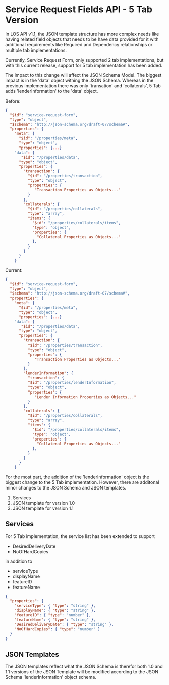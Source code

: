 # Service Request Fields API - 5 Tab Version

In LOS API v1.1, the JSON template structure has more complex needs like having related field objects that needs to be have data provided for it with additional requirements like Required and Dependency relationships or multiple tab implementations.

Currently, Service Request Form, only supported 2 tab implementations, but with this current release, support for 5 tab implementation has been added.

The impact to this change will affect the JSON Schema Model. The biggest impact is in the 'data' object withing the JSON Schema. Whereas in the previous implementation there was only 'transation' and 'collaterals', 5 Tab adds 'lenderInformation' to the 'data' object.

Before:

```json
{
  "$id": "service-request-form",
  "type": "object",
  "$schema": "http://json-schema.org/draft-07/schema#",
  "properties": {
    "meta": {
      "$id": "/properties/meta",
      "type": "object",
      "properties": {...}
    "data": {
       "$id": "/properties/data",
      "type": "object",
      "properties": {
        "transaction": {
          "$id": "/properties/transaction",
          "type": "object",
          "properties": {
             "Transaction Properties as Objects..."
          }
        },
        "collaterals": {
          "$id": "/properties/collaterals",
          "type": "array",
          "items": {
            "$id": "/properties/collaterals/items",
            "type": "object",
            "properties": {
              "Collateral Properties as Objects..."
            },
          }
        }
      }
    }
```

Current:

```json
{
  "$id": "service-request-form",
  "type": "object",
  "$schema": "http://json-schema.org/draft-07/schema#",
  "properties": {
    "meta": {
      "$id": "/properties/meta",
      "type": "object",
      "properties": {...}
    "data": {
       "$id": "/properties/data",
      "type": "object",
      "properties": {
        "transaction": {
          "$id": "/properties/transaction",
          "type": "object",
          "properties": {
             "Transaction Properties as Objects..."
          }
        },
        "lenderInformation": {
          "transaction": {
          "$id": "/properties/lenderInformation",
          "type": "object",
          "properties": {
             "Lender Information Properties as Objects..."
          }
        },
        "collaterals": {
          "$id": "/properties/collaterals",
          "type": "array",
          "items": {
            "$id": "/properties/collaterals/items",
            "type": "object",
            "properties": {
              "Collateral Properties as Objects..."
            },
          }
        }
      }
    }
```

For the most part, the addition of the 'lenderInformation' object is the biggest change to the 5 Tab implementation. However, there are additonal minor changes to the JSON Schema and JSON templates.

  1. Services
  2. JSON template for version 1.0
  3. JSON template for version 1.1

## Services

For 5 Tab implementation, the service list has been extended to support

  - DesiredDeliveryDate
  - NoOfHardCopies

in addition to

  - serviceType
  - displayName
  - featureID
  - featureName

```json
{
  "properties": {
    "serviceType": { "type": "string" },
    "displayName": { "type": "string" },
    "featureID": { "type": "number" },
    "featureName": { "type": "string" },
    "DesiredDeliveryDate": { "type": "string" },
    "NoOfHardCopies": { "type": "number" }
  }
}
```

## JSON Templates

The JSON templates reflect what the JSON Schema is therefor both 1.0 and 1.1 versions of the JSON Template will be modified according to the JSON Schema 'lenderInformation' object schema.
